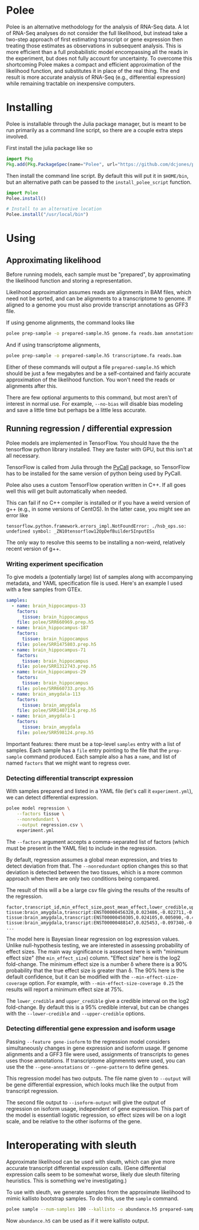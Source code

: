 
# Polee

Polee is an alternative methodology for the analysis of RNA-Seq data. A lot
of RNA-Seq analyses do not consider the full likelihood, but instead take
a two-step approach of first estimating transcript or gene expression then
treating those estimates as observations in subsequent analysis. This is more
efficient than a full probabilistic model encompassing all the reads in the
experiment, but does not fully account for uncertainty. To overcome this
shortcoming Polee makes a compact and efficient approximation of the likelihood
function, and substitutes it in place of the real thing. The end result is
more accurate analysis of RNA-Seq (e.g., differential expression) while
remaining tractable on inexpensive computers.


# Installing

Polee is installable through the Julia package manager, but is meant to be run
primarily as a command line script, so there are a couple extra steps involved.

First install the julia package like so
```julia
import Pkg
Pkg.add(Pkg.PackageSpec(name="Polee", url="https://github.com/dcjones/polee.git"))
```

Then install the command line script. By default this will put it in
`$HOME/bin`, but an alternative path can be passed to the `install_polee_script` function.
```julia
import Polee
Polee.install()

# Install to an alternative location
Polee.install("/usr/local/bin")
```

# Using


## Approximating likelihood

Before running models, each sample must be "prepared", by approximating the
likelihood function and storing a representation.

Likelihood approximation assumes reads are alignments in BAM files, which
need not be sorted, and can be alignments to a transcriptome to genome. If
aligned to a genome you must also provide transcript annotations as GFF3
file.

If using genome alignments, the command looks like

```sh
polee prep-sample -o prepared-sample.h5 genome.fa reads.bam annotations.gff3
```

And if using transcriptome alignments,

```sh
polee prep-sample -o prepared-sample.h5 transcriptome.fa reads.bam
```

Either of these commands will output a file `prepared-sample.h5` which should
be just a few megabytes and be a self-contained and fairly accurate
approximation of the likelihood function. You won't need the reads or
alignments after this.

There are few optional arguments to this command, but most aren't of interest
in normal use. For example, `--no-bias` will disable bias modeling and save a
little time but perhaps be a little less accurate.

## Running regression / differential expression

Polee models are implemented in TensorFlow. You should have the the
tensorflow python library installed. They are faster with GPU, but this isn't
at all necessary.

TensorFlow is called from Julia through the [PyCall](https://github.com/JuliaPy/PyCall.jl)
package, so TensorFlow has to be installed for the same version of python being
used by PyCall.

Polee also uses a custom TensorFlow operation written in C++. If all goes well this will get
built automatically when needed.

This can fail if no C++ compiler is installed or if you have a weird version
of g++ (e.g., in some versions of CentOS). In the latter case, you might see
an error like
```
tensorflow.python.framework.errors_impl.NotFoundError: ./hsb_ops.so: undefined symbol: _ZN10tensorflow12OpDefBuilder5InputESs
```
The only way to resolve this seems to be installing a non-weird, relatively
recent version of g++.


### Writing experiment specification

To give models a (potentially large) list of samples along with accompanying
metadata, and YAML specification file is used. Here's an example I used with
a few samples from GTEx.

```yaml
samples:
  - name: brain_hippocampus-33
    factors:
      tissue: brain_hippocampus
    file: polee/SRR660969.prep.h5
  - name: brain_hippocampus-187
    factors:
      tissue: brain_hippocampus
    file: polee/SRR1475803.prep.h5
  - name: brain_hippocampus-71
    factors:
      tissue: brain_hippocampus
    file: polee/SRR1312743.prep.h5
  - name: brain_hippocampus-29
    factors:
      tissue: brain_hippocampus
    file: polee/SRR660733.prep.h5
  - name: brain_amygdala-113
    factors:
      tissue: brain_amygdala
    file: polee/SRR1407134.prep.h5
  - name: brain_amygdala-1
    factors:
      tissue: brain_amygdala
    file: polee/SRR598124.prep.h5
```

Important features: there must be a top-level `samples` entry with a list of
samples. Each sample has a `file` entry pointing to the file that the
`prep-sample` command produced. Each sample also a has a `name`, and list of
named `factors` that we might want to regress over.

### Detecting differential transcript expression

With samples prepared and listed in a YAML file (let's call it
`experiment.yml`), we can detect differential expression.

```sh
polee model regression \
    --factors tissue \
    --nonredundant \
    --output regression.csv \
    experiment.yml
```

The `--factors` argument accepts a comma-separated list of factors (which
must be present in the YAML file) to include in the regression.

By default, regression assumes a global mean expression, and tries to detect
deviation from that. The `--nonredundant` option changes this so that
deviation is detected between the two tissues, which is a more common
approach when there are only two conditions being compared.

The result of this will a be a large csv file giving the results of the
results of the regression.

```csv
factor,transcript_id,min_effect_size,post_mean_effect,lower_credible,upper_credible
tissue:brain_amygdala,transcript:ENST00000456328,0.023486,-0.022711,-0.435812,0.390389
tissue:brain_amygdala,transcript:ENST00000450305,0.024105,0.005090,-0.420567,0.430748
tissue:brain_amygdala,transcript:ENST00000488147,0.025453,-0.097340,-0.482681,0.288001
...
```

The model here is Bayesian linear regression on log expression values. Unlike
null-hypothesis testing, we are interested in assessing probability of effect
sizes. The main way significance is assessed here is with "minimum effect
size" (the `min_effect_size`) column. "Effect size" here is the log2
fold-change. The minimum effect size is a number δ where there is a 90%
probability that the true effect size is greater than δ. The 90% here is the
default confidence, but it can be modified with the
`--min-effect-size-coverage` option. For example, with
`--min-effect-size-coverage 0.25` the results will report a minimum effect
size at 75%.

The `lower_credible` and `upper_credible` give a credible interval on the
log2 fold-change. By default this is a 95% credible interval, but can be
changes with the `--lower-credible` and `--upper-credible` options.

### Detecting differential gene expression and isoform usage

Passing `--feature gene-isoform` to the regression model considers
simultaneously changes in gene expression and isoform usage. If genome
alignments and a GFF3 file were used, assignments of transcripts to genes
uses those annotations. If transcriptome alignmennts were used, you can use the
the `--gene-annotations` or `--gene-pattern` to define genes.

This regression model has two outputs. The file name given to `--output` will
be gene differential expression, which looks much like the output from
transcript regression.

The second file output to `--isoform-output` will give the output of
regression on isoform usage, independent of gene expression. This part of the
model is essentiall logistic regression, so effect sizes will be on a logit scale,
and be relative to the other isoforms of the gene.

# Interoperating with sleuth

Approximate likelihood can be used with sleuth, which can give more accurate
transcript differential expression calls. (Gene differential expression calls
seem to be somewhat worse, likely due sleuth filtering heuristics. This is
something we're investigating.)

To use with sleuth, we generate samples from the approximate likelihood to
mimic kallisto bootstrap samples. To do this, use the `sample` command.

```sh
polee sample --num-samples 100 --kallisto -o abundance.h5 prepared-sample.h5
```

Now `abundance.h5` can be used as if it were kallisto output.
